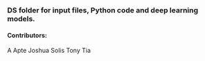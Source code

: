### DS folder for input files, Python code and deep learning models.

#### Contributors: 
A Apte
Joshua Solis
Tony Tia
